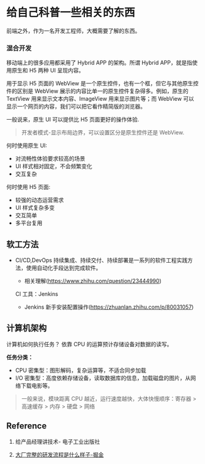 # 给自己科普一些相关的东西

前端之外，作为一名开发工程师，大概需要了解的东西。

### 混合开发

移动端上的很多应用都采用了 Hybrid APP 的架构。所谓 Hybrid APP，就是指使用原生和 H5 两种 UI 呈现内容。

用于显示 H5 页面的 WebView 是一个原生控件，也有一个框，但它与其他原生控件的区别是 WebView 展示的内容比单一的原生控件复杂得多。例如，原生的 TextView 用来显示文本内容、ImageView 用来显示图片等；而 WebView 可以显示一个网页的内容，我们可以把它看作精简版的浏览器。

一般说来，原生 UI 可以提供比 H5 页面更好的操作体验.

> 开发者模式-显示布局边界，可以设置区分是原生控件还是 WebView.

何时使用原生 UI:

- 对流畅性体验要求较高的场景
- UI 样式相对固定，不会频繁变化
- 交互复杂

何时使用 H5 页面:

- 较强的动态运营需求
- UI 样式复杂多变
- 交互简单
- 多平台复用

## 软工方法

- CI/CD,DevOps 持续集成、持续交付、持续部署是一系列的软件工程实践方法，使用自动化手段达到完成软件。

  - 相关理解(https://www.zhihu.com/question/23444990)

  CI 工具：Jenkins

  - Jenkins 新手安装配置操作(https://zhuanlan.zhihu.com/p/80031057)

## 计算机架构

计算机如何执行任务？ 依靠 CPU 的运算预计存储设备对数据的读写。

**任务分类：**

- CPU 密集型：图形解码，复杂运算等，不适合同步加载
- I/O 密集型：高度依赖存储设备，读取数据库的信息，加载磁盘的图片，从网络下载电影等。

> 一般来说，模块距离 CPU 越近，运行速度越快，大体快慢顺序：寄存器 > 高速缓存 > 内存 > 硬盘 > 网络

## Reference

1. 给产品经理讲技术- 电子工业出版社

2. [ 大厂完整的研发流程是什么样子-掘金](https://juejin.cn/post/6985486747874361374#heading-0)
